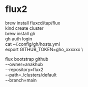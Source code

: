 # flux2

brew install fluxcd/tap/flux \
kind create cluster \
brew install gh \
gh auth login \
cat ~/.config/gh/hosts.yml \
export GITHUB_TOKEN=gho_xxxxxx \

flux bootstrap github \
  --owner=anakhub \
  --repository=flux2 \
  --path=./clusters/default \
  --branch=main
